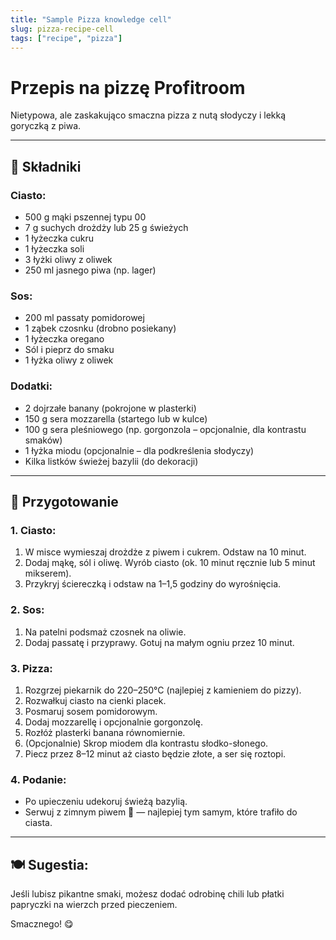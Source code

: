 ```yaml
---
title: "Sample Pizza knowledge cell"
slug: pizza-recipe-cell
tags: ["recipe", "pizza"]
---
```


#  Przepis na pizzę Profitroom

Nietypowa, ale zaskakująco smaczna pizza z nutą słodyczy i lekką goryczką z piwa.

---

## 🧾 Składniki

### Ciasto:
- 500 g mąki pszennej typu 00
- 7 g suchych drożdży lub 25 g świeżych
- 1 łyżeczka cukru
- 1 łyżeczka soli
- 3 łyżki oliwy z oliwek
- 250 ml jasnego piwa (np. lager)

### Sos:
- 200 ml passaty pomidorowej
- 1 ząbek czosnku (drobno posiekany)
- 1 łyżeczka oregano
- Sól i pieprz do smaku
- 1 łyżka oliwy z oliwek

### Dodatki:
- 2 dojrzałe banany (pokrojone w plasterki)
- 150 g sera mozzarella (startego lub w kulce)
- 100 g sera pleśniowego (np. gorgonzola – opcjonalnie, dla kontrastu smaków)
- 1 łyżka miodu (opcjonalnie – dla podkreślenia słodyczy)
- Kilka listków świeżej bazylii (do dekoracji)

---

## 🔧 Przygotowanie

### 1. Ciasto:
1. W misce wymieszaj drożdże z piwem i cukrem. Odstaw na 10 minut.
2. Dodaj mąkę, sól i oliwę. Wyrób ciasto (ok. 10 minut ręcznie lub 5 minut mikserem).
3. Przykryj ściereczką i odstaw na 1–1,5 godziny do wyrośnięcia.

### 2. Sos:
1. Na patelni podsmaż czosnek na oliwie.
2. Dodaj passatę i przyprawy. Gotuj na małym ogniu przez 10 minut.

### 3. Pizza:
1. Rozgrzej piekarnik do 220–250°C (najlepiej z kamieniem do pizzy).
2. Rozwałkuj ciasto na cienki placek.
3. Posmaruj sosem pomidorowym.
4. Dodaj mozzarellę i opcjonalnie gorgonzolę.
5. Rozłóż plasterki banana równomiernie.
6. (Opcjonalnie) Skrop miodem dla kontrastu słodko-słonego.
7. Piecz przez 8–12 minut aż ciasto będzie złote, a ser się roztopi.

### 4. Podanie:
- Po upieczeniu udekoruj świeżą bazylią.
- Serwuj z zimnym piwem 🍺 — najlepiej tym samym, które trafiło do ciasta.

---

## 🍽️ Sugestia:
Jeśli lubisz pikantne smaki, możesz dodać odrobinę chili lub płatki papryczki na wierzch przed pieczeniem.

Smacznego! 😋